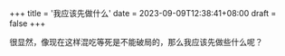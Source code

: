 +++
title = '我应该先做什么'
date = 2023-09-09T12:38:41+08:00
draft = false
+++

很显然，像现在这样混吃等死是不能破局的，那么我应该先做些什么呢？
